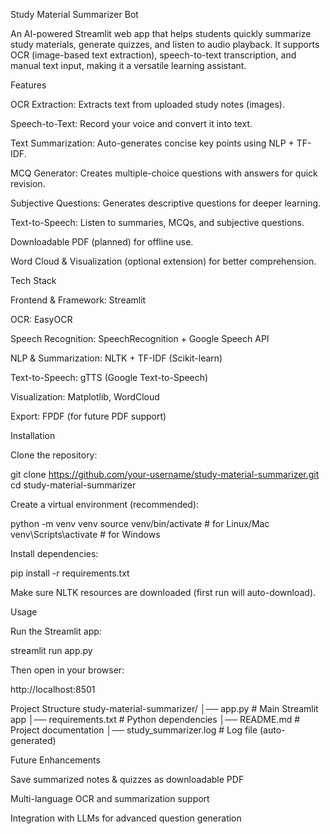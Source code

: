 Study Material Summarizer Bot

An AI-powered Streamlit web app that helps students quickly summarize study materials, generate quizzes, and listen to audio playback.
It supports OCR (image-based text extraction), speech-to-text transcription, and manual text input, making it a versatile learning assistant.

Features

OCR Extraction: Extracts text from uploaded study notes (images).

Speech-to-Text: Record your voice and convert it into text.

Text Summarization: Auto-generates concise key points using NLP + TF-IDF.

MCQ Generator: Creates multiple-choice questions with answers for quick revision.

Subjective Questions: Generates descriptive questions for deeper learning.

Text-to-Speech: Listen to summaries, MCQs, and subjective questions.

Downloadable PDF (planned) for offline use.

Word Cloud & Visualization (optional extension) for better comprehension.

Tech Stack

Frontend & Framework: Streamlit

OCR: EasyOCR

Speech Recognition: SpeechRecognition + Google Speech API

NLP & Summarization: NLTK + TF-IDF (Scikit-learn)

Text-to-Speech: gTTS (Google Text-to-Speech)

Visualization: Matplotlib, WordCloud

Export: FPDF (for future PDF support)

Installation

Clone the repository:

git clone https://github.com/your-username/study-material-summarizer.git
cd study-material-summarizer


Create a virtual environment (recommended):

python -m venv venv
source venv/bin/activate   # for Linux/Mac
venv\Scripts\activate      # for Windows


Install dependencies:

pip install -r requirements.txt


Make sure NLTK resources are downloaded (first run will auto-download).

Usage

Run the Streamlit app:

streamlit run app.py


Then open in your browser:

http://localhost:8501

Project Structure
study-material-summarizer/
│── app.py                # Main Streamlit app
│── requirements.txt       # Python dependencies
│── README.md              # Project documentation
│── study_summarizer.log   # Log file (auto-generated)

Future Enhancements

Save summarized notes & quizzes as downloadable PDF

Multi-language OCR and summarization support

Integration with LLMs for advanced question generation
